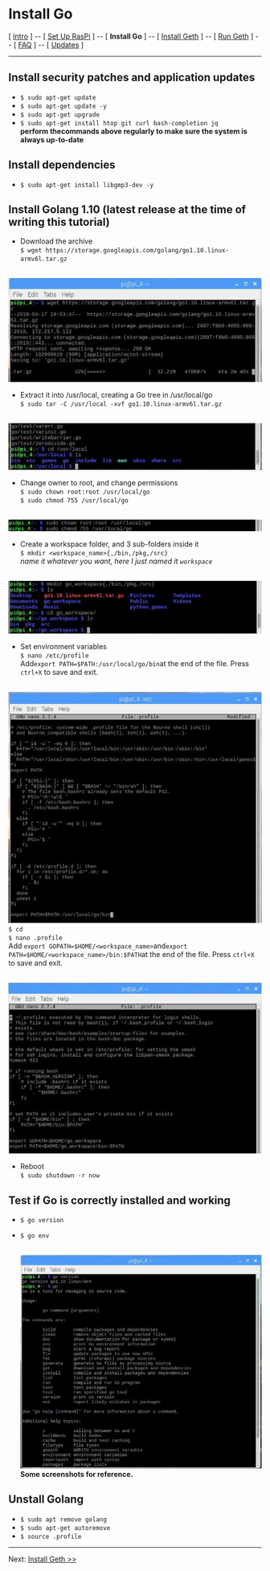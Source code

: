 # Install Go
[ [Intro](README.md) ] -- [ [Set Up RasPi](pi_setup.md) ] -- [ **Install Go** ] -- [ [Install Geth](geth_install.md) ] -- [ [Run Geth](geth_run.md) ] -- [ [FAQ](faq.md) ] -- [ [Updates](raspi_updates.md) ]

-----
## Install security patches and application updates
- `$ sudo apt-get update`
- `$ sudo apt-get update -y`
- `$ sudo apt-get upgrade`
- `$ sudo apt-get install htop git curl bash-completion jq`
<br/>**perform thecommands above regularly to make sure the system is always up-to-date**
## Install dependencies
- `$ sudo apt-get install libgmp3-dev -y`
## Install Golang 1.10 (latest release at the time of writing this tutorial)
- Download the archive<br/>`$ wget https://storage.googleapis.com/golang/go1.10.linux-armv6l.tar.gz`

<br/>![download](pics/go_install/download.jpg)
- Extract it into /usr/local, creating a Go tree in /usr/local/go<br/>`$ sudo tar -C /usr/local -xvf go1.10.linux-armv6l.tar.gz`

<br/>![tar](pics/go_install/tar.jpg)
- Change owner to root, and change permissions<br/>`$ sudo chown root:root /usr/local/go`<br/>`$ sudo chmod 755 /usr/local/go`

<br/>![permission](pics/go_install/permission.png)
- Create a workspace folder, and 3 sub-folders inside it<br/>`$ mkdir <workspace_name>{,/bin,/pkg,/src}`<br/>*name it whatever you want, here I just named it `workspace`*

<br/>![workspace](pics/go_install/workspace.jpg)
- Set environment variables<br/>`$ nano /etc/profile`<br/>Add`export PATH=$PATH:/usr/local/go/bin`at the end of the file. Press `ctrl+X` to save and exit.

<br/>![path_1](pics/go_install/path_1.jpg)
  <br/>`$ cd`
  <br/>`$ nano .profile`<br/>Add `export GOPATH=$HOME/<workspace_name>`and`export PATH=$HOME/<workspace_name>/bin:$PATH`at the end of the   file. Press `ctrl+X` to save and exit.
  
  <br/>![path_2](pics/go_install/path_2.jpg)
- Reboot<br/>`$ sudo shutdown -r now` 
## Test if Go is correctly installed and working
- `$ go version`
- `$ go env`

  <br/>![check_installation](pics/go_install/check_installation.jpg)
**Some screenshots for reference.**

## Unstall Golang
- `$ sudo apt remove golang`
- `$ sudo apt-get autoremove`
- `$ source .profile`
-----

Next: [Install Geth >>](geth_install.md)
